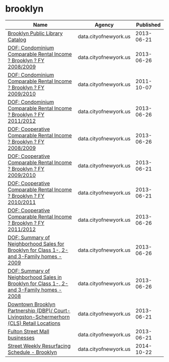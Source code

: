 # brooklyn

Name | Agency | Published
---- | ---- | ---------
[Brooklyn Public Library Catalog](../datasets/ym2h-u9dt.md) | data.cityofnewyork.us | 2013-06-21
[DOF: Condominium Comparable Rental Income ? Brooklyn ? FY 2008/2009](../datasets/rmv8-86p4.md) | data.cityofnewyork.us | 2013-06-26
[DOF: Condominium Comparable Rental Income ? Brooklyn ? FY 2009/2010](../datasets/w6yt-hctp.md) | data.cityofnewyork.us | 2011-10-07
[DOF: Condominium Comparable Rental Income ? Brooklyn ? FY 2011/2012](../datasets/bss9-579f.md) | data.cityofnewyork.us | 2013-06-26
[DOF: Cooperative Comparable Rental Income ? Brooklyn ? FY 2008/2009](../datasets/62mr-ukqs.md) | data.cityofnewyork.us | 2013-06-26
[DOF: Cooperative Comparable Rental Income ? Brooklyn ? FY 2009/2010](../datasets/tyfh-9h2y.md) | data.cityofnewyork.us | 2013-06-21
[DOF: Cooperative Comparable Rental Income ? Brooklyn ? FY 2010/2011](../datasets/f42p-xqaa.md) | data.cityofnewyork.us | 2013-06-21
[DOF: Cooperative Comparable Rental Income ? Brooklyn ? FY 2011/2012](../datasets/irhv-jqz7.md) | data.cityofnewyork.us | 2013-06-26
[DOF: Summary of Neighborhood Sales for Brooklyn for Class 1-, 2- and 3-Family homes - 2009](../datasets/nbun-a9vi.md) | data.cityofnewyork.us | 2013-06-26
[DOF: Summary of Neighborhood Sales in Brooklyn for Class 1-, 2- and 3-Family homes - 2008](../datasets/thrx-b6bc.md) | data.cityofnewyork.us | 2013-06-26
[Downtown Brooklyn Partnership (DBP)/ Court-Livingston-Schermerhorn (CLS) Retail Locations](../datasets/8gqz-6v9v.md) | data.cityofnewyork.us | 2013-06-21
[Fulton Street Mall businesses](../datasets/jvce-szsb.md) | data.cityofnewyork.us | 2013-06-21
[Street Weekly Resurfacing Schedule - Brooklyn](../datasets/psmp-cmuu.md) | data.cityofnewyork.us | 2014-10-22

